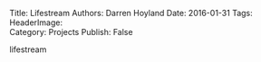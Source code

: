 Title:          Lifestream
Authors:        Darren Hoyland
Date:           2016-01-31
Tags:           
HeaderImage:    
Category:       Projects
Publish:        False


lifestream
